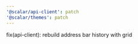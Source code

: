 ```yaml
---
'@scalar/api-client': patch
'@scalar/themes': patch
---
```


fix(api-client): rebuild address bar history with grid
